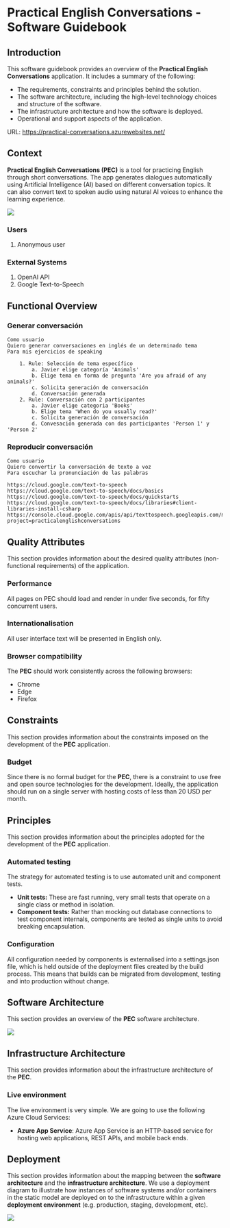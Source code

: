 # Practical English Conversations - Software Guidebook

## Introduction

This software guidebook provides an overview of the **Practical English Conversations** application. It includes a summary of the following:

- The requirements, constraints and principles behind the solution.
- The software architecture, including the high-level technology choices and structure of the software.
- The infrastructure architecture and how the software is deployed.
- Operational and support aspects of the application.

URL: https://practical-conversations.azurewebsites.net/

## Context

**Practical English Conversations (PEC)** is a tool for practicing English through short conversations. The app generates dialogues automatically using Artificial Intelligence (AI) based on different conversation topics. It can also convert text to spoken audio using natural AI voices to enhance the learning experience.

![](https://drive.google.com/uc?id=1okfJsxle5fxlpleZg81x_dR984MvEVrN)

### Users

1. Anonymous user

### External Systems

1. OpenAI API
2. Google Text-to-Speech

## Functional Overview

### Generar conversación

```
Como usuario
Quiero generar conversaciones en inglés de un determinado tema
Para mis ejercicios de speaking

    1. Rule: Selección de tema específico
        a. Javier elige categoría 'Animals'
        b. Elige tema en forma de pregunta 'Are you afraid of any animals?'
        c. Solicita generación de conversación
        d. Conversación generada
    2. Rule: Conversación con 2 participantes
        a. Javier elige categoria 'Books'
        b. Elige tema 'When do you usually read?'
        c. Solicita generación de conversación
        d. Convesación generada con dos participantes 'Person 1' y 'Person 2'
```

### Reproducir conversación

```
Como usuario
Quiero convertir la conversación de texto a voz
Para escuchar la pronunciación de las palabras

https://cloud.google.com/text-to-speech
https://cloud.google.com/text-to-speech/docs/basics
https://cloud.google.com/text-to-speech/docs/quickstarts
https://cloud.google.com/text-to-speech/docs/libraries#client-libraries-install-csharp
https://console.cloud.google.com/apis/api/texttospeech.googleapis.com/metrics?project=practicalenglishconversations

```

## Quality Attributes

This section provides information about the desired quality attributes (non-functional requirements) of the application.

### Performance

All pages on PEC should load and render in under five seconds, for fifty concurrent users.

### Internationalisation

All user interface text will be presented in English only.

### Browser compatibility

The **PEC** should work consistently across the following browsers:

- Chrome
- Edge
- Firefox

## Constraints

This section provides information about the constraints imposed on the development of the **PEC** application.

### Budget

Since there is no formal budget for the **PEC**, there is a constraint to use free and open source technologies for the development. Ideally, the application should run on a single server with hosting costs of less than 20 USD per month.

## Principles

This section provides information about the principles adopted for the development of the **PEC** application.

### Automated testing

The strategy for automated testing is to use automated unit and component tests.

- **Unit tests:** These are fast running, very small tests that operate on a single class or method in isolation.
- **Component tests:** Rather than mocking out database connections to test component internals, components are tested as single units to avoid breaking encapsulation.

### Configuration

All configuration needed by components is externalised into a settings.json file, which is held outside of the deployment files created by the build process. This means that builds can be migrated from development, testing and into production without change.

## Software Architecture

This section provides an overview of the **PEC** software architecture.

![](https://drive.google.com/uc?id=1okIcOPlnTI9U9f-JOniSMSzDJxr0TWQK)

## Infrastructure Architecture

This section provides information about the infrastructure architecture of the **PEC**.

### Live environment

The live environment is very simple. We are going to use the following Azure Cloud Services:

- **Azure App Service**: Azure App Service is an HTTP-based service for hosting web applications, REST APIs, and mobile back ends.

## Deployment

This section provides information about the mapping between the **software architecture** and the **infrastructure architecture**. We use a deployment diagram to illustrate how instances of software systems and/or containers in the static model are deployed on to the infrastructure within a given **deployment environment** (e.g. production, staging, development, etc).

![](https://drive.google.com/uc?id=1olofdhS_S1JiJaP01DhclX2bOKI0x7SN)
